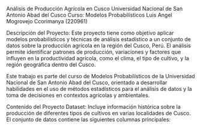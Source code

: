 Análisis de Producción Agrícola en Cusco
Universidad Nacional de San Antonio Abad del Cusco
Curso: Modelos Probabilísticos
Luis Angel Mogrovejo Ccorimanya (220961)

Descripción del Proyecto:
Este proyecto tiene como objetivo aplicar modelos probabilísticos y técnicas de análisis estadístico a un conjunto de datos sobre la producción agrícola en la región del Cusco, Perú. El análisis permite identificar patrones de producción, variaciones y factores que influyen en la productividad agrícola, como el clima, el tipo de cultivo, y la región geográfica dentro del Cusco.

Este trabajo es parte del curso de Modelos Probabilísticos de la Universidad Nacional de San Antonio Abad del Cusco, orientado a desarrollar habilidades en el uso de métodos estadísticos para el análisis de datos y la toma de decisiones en contextos agrícolas y ambientales.

Contenido del Proyecto
Dataset: Incluye información histórica sobre la producción de diferentes tipos de cultivos en varias localidades de Cusco. El conjunto de datos contiene las siguientes columnas principales:
